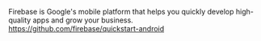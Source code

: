 

<!--
 * @version:
 * @Author:  StevenJokess https://github.com/StevenJokess
 * @Date: 2020-12-06 16:25:11
 * @LastEditors:  StevenJokess https://github.com/StevenJokess
 * @LastEditTime: 2020-12-06 16:25:12
 * @Description:
 * @TODO::
 * @Reference:
-->
Firebase is Google's mobile platform that helps you quickly develop high-quality apps and grow your business.
https://github.com/firebase/quickstart-android
